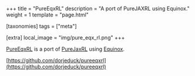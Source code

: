 +++
title = "PureEqxRL"
description = "A port of PureJAXRL using Equinox."
weight = 1
template = "page.html"

[taxonomies]
tags = ["meta"]

[extra]
local_image = "img/pure_eqx_rl.png"
+++

[PureEqxRL](https://github.com/dorjeduck/pureeqxrl) is a port of [PureJaxRL](https://github.com/luchris429/purejaxrl) using [Equinox](https://github.com/patrick-kidger/equinox).

[https://github.com/dorjeduck/pureeqxrl](https://github.com/dorjeduck/pureeqxrl)
